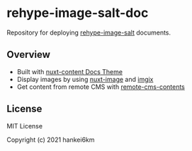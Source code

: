 # rehype-image-salt-doc

Repository for deploying [rehype-image-salt](https://github.com/hankei6km/rehype-image-salt) documents.

## Overview

- Built with [nuxt-content Docs Theme](https://content.nuxtjs.org/themes/docs)
- Display images by using [nuxt-image](https://image.nuxtjs.org/) and [imgix](https://docs.imgix.com/)
- Get content from remote CMS with [remote-cms-contents](https://github.com/hankei6km/remote-cms-contents)

## License

MIT License

Copyright (c) 2021 hankei6km

